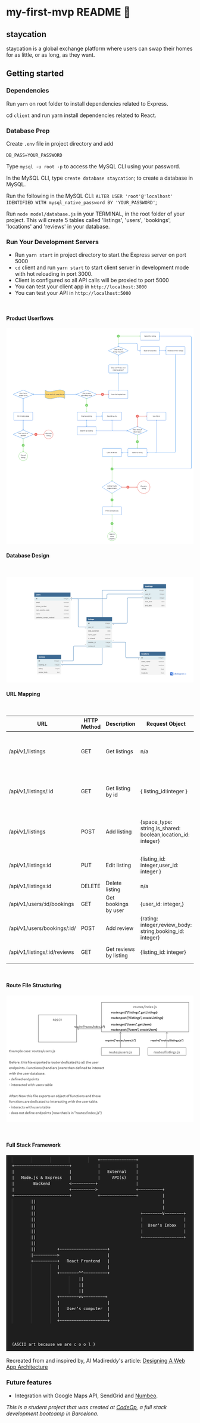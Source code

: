 # my-first-mvp README :pushpin:

## staycation

staycation is a global exchange platform where users can swap their homes for as little, or as long, as they want.

## Getting started

### Dependencies

Run `yarn` on root folder to install dependencies related to Express.

cd `client` and run yarn install dependencies related to React.

### Database Prep

Create `.env` file in project directory and add

```DB_NAME=staycation
DB_PASS=YOUR_PASSWORD
```

Type `mysql -u root -p` to access the MySQL CLI using your password.

In the MySQL CLI, type `create database staycation`; to create a database in MySQL.

Run the following in the MySQL CLI: `ALTER USER 'root'@'localhost' IDENTIFIED WITH mysql_native_password BY 'YOUR_PASSWORD'`;

Run `node model/database.js` in your TERMINAL, in the root folder of your project. This will create 5 tables called 'listings', 'users', 'bookings', 'locations' and 'reviews' in your database.

### Run Your Development Servers

- Run `yarn start` in project directory to start the Express server on port 5000
- `cd` client and run `yarn start` to start client server in development mode with hot reloading in port 3000.
- Client is configured so all API calls will be proxied to port 5000
- You can test your client app in `http://localhost:3000`
- You can test your API in `http://localhost:5000`

&nbsp;
&nbsp;

#### Product Userflows

![Userflow mapping](/design/userflow-design.png "My MVP userflow design")

#### Database Design

&nbsp;
&nbsp;

![Database mapping](/design/db-schema.png "My MVP database design")

#### URL Mapping

&nbsp;
&nbsp;

| URL                          | HTTP Method | Description            | Request Object                                               | Response Object                                                                                    |
| ---------------------------- | ----------- | ---------------------- | ------------------------------------------------------------ | -------------------------------------------------------------------------------------------------- |
| /api/v1/listings             | GET         | Get listings           | n/a                                                          | {listings: [date_published: date,space_type: string,is_shared: boolean,location_id: integer]}      |
| /api/v1/listings/:id         | GET         | Get listing by id      | { listing_id:integer }                                       | {user_id: integer,date_published: date,space_type: string,is_shared: boolean,location_id: integer} |
| /api/v1/listings             | POST        | Add listing            | {space_type: string,is_shared: boolean,location_id: integer} | {listing_id: integer,space_type: string,is_shared: boolean,location_id: integer,user_id: integer}  |
| /api/v1/listings:id          | PUT         | Edit listing           | {listing_id: integer,user_id: integer }                      | {space_type: string,is_shared: boolean,location_id: integer}                                       |
| /api/v1/listings:id          | DELETE      | Delete listing         | n/a                                                          | {}                                                                                                 |
| /api/v1/users/:id/bookings   | GET         | Get bookings by user   | {user_id: integer,}                                          | {booking_id: integer}                                                                              |
| /api/v1/users/bookings/:id/  | POST        | Add review             | {rating: integer,review_body: string,booking_id: integer}    | {rating: integer,review_body: string,user_id: integer}                                             |
| /api/v1/listings/:id/reviews | GET         | Get reviews by listing | {listing_id: integer}                                        | {rating: integer,review_body: string}                                                              |

&nbsp;
&nbsp;

#### Route File Structuring

![Route files](/design/routes-file-structuring.png "My route files structure")

&nbsp;
&nbsp;

#### Full Stack Framework

![Full stack design](/design/fs-design.png "My MVP full stack design")

Recreated from and inspired by, Al Madireddy's article:
[Designing A Web App Architecture](https://dev.to/almadireddy/full-stack-101-2-designing-our-web-app-architecture-l6a)

### Future features

- Integration with Google Maps API, SendGrid and [Numbeo](https://www.numbeo.com/common/api.jsp).

_This is a student project that was created at [CodeOp](http://codeop.tech), a full stack development bootcamp in Barcelona._
